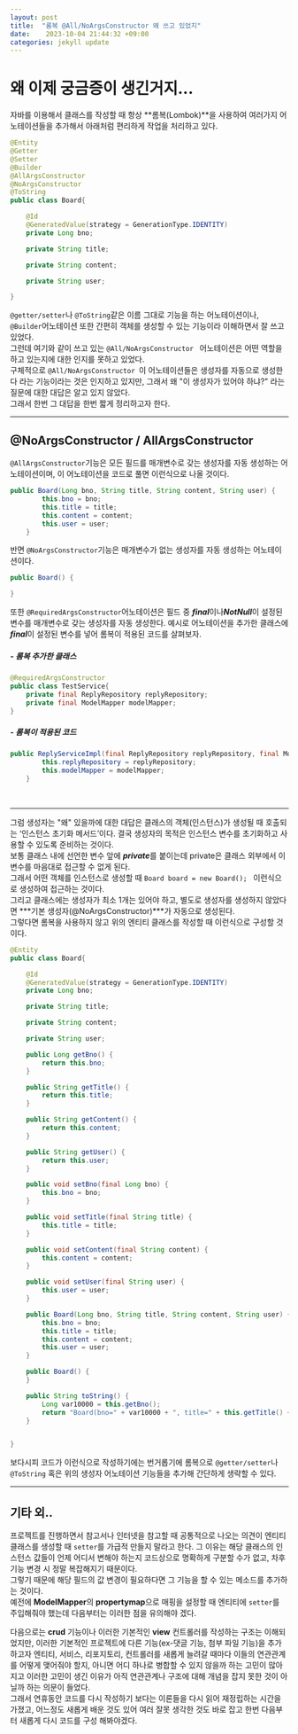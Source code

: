 ```yaml
---
layout: post
title:  "롬복 @All/NoArgsConstructor 왜 쓰고 있었지" 
date:    2023-10-04 21:44:32 +09:00
categories: jekyll update
---
```


왜 이제 궁금증이 생긴거지...
=============

자바를 이용해서 클래스를 작성할 때 항상 **롬복(Lombok)**을 사용하여 여러가지 어노테이션들을 추가해서 아래처럼 편리하게 작업을 처리하고 있다.<br>
```java
@Entity
@Getter
@Setter
@Builder
@AllArgsConstructor
@NoArgsConstructor
@ToString
public class Board{

    @Id
    @GeneratedValue(strategy = GenerationType.IDENTITY)
    private Long bno;

    private String title;

    private String content;

    private String user;

}
```

```@getter/setter```나 ```@ToString```같은 이름 그대로 기능을 하는 어노테이션이나, ```@Builder```어노테이션 또한 간편히 객체를 생성할 수 있는 기능이라 이해하면서 잘 쓰고 있었다.<br>
그런데 여기와 같이 쓰고 있는  ```@All/NoArgsConstructor ``` 어노테이션은 어떤 역할을 하고 있는지에 대한 인지를 못하고 있었다.<br>
구체적으로 ```@All/NoArgsConstructor ```이 어노테이션들은 생성자를 자동으로 생성한다 라는 기능이라는 것은 인지하고 있지만, 그래서 왜 "이 생성자가 있어야 하냐?" 라는 질문에 대한 대답은 알고 있지 않았다. <br>
그래서 한번 그 대답을 한번 짧게 정리하고자 한다. <br>

---------------------------------------

@NoArgsConstructor / AllArgsConstructor
-------------

```@AllArgsConstructor```기능은 모든 필드를 매개변수로 갖는 생성자를 자동 생성하는 어노테이션이며, 이 어노테이션을 코드로 풀면 이런식으로 나올 것이다.

```java
public Board(Long bno, String title, String content, String user) {
        this.bno = bno;
        this.title = title;
        this.content = content;
        this.user = user;
    }
```

반면 ```@NoArgsConstructor```기능은 매개변수가 없는 생성자를 자동 생성하는 어노테이션이다.

```java
public Board() {

}
```

또한 ```@RequiredArgsConstructor```어노테이션은 필드 중 ***final***이나***NotNull***이 설정된 변수를 매개변수로 갖는 생성자를 자동 생성한다. 예시로 어노테이션을 추가한 클래스에 ***final***이 설정된 변수를 넣어 롬복이 적용된 코드를 살펴보자.<br>

##### - 롬복 추가한 클래스
```java
@RequiredArgsConstructor
public class TestService{
    private final ReplyRepository replyRepository;
    private final ModelMapper modelMapper;
}    
```

##### - 롬복이 적용된 코드
```java
public ReplyServiceImpl(final ReplyRepository replyRepository, final ModelMapper modelMapper) {
        this.replyRepository = replyRepository;
        this.modelMapper = modelMapper;
    }
```
<br>

---------------------------------------

그럼 생성자는 "왜" 있을까에 대한 대답은 클래스의 객체(인스턴스)가 생성될 때 호출되는 ‘인스턴스 초기화 메서드’이다. 결국 생성자의 목적은 인스턴스 변수를 초기화하고 사용할 수 있도록 준비하는 것이다.<br>
보통 클래스 내에 선언한 변수 앞에 ***private***를 붙이는데 private은 클래스 외부에서 이 변수를 마음대로 접근할 수 없게 된다.<br>
그래서 어떤 객체를 인스턴스로 생성할 때 ```Board board = new Board(); ``` 이런식으로 생성하여 접근하는 것이다. <br> 
그리고 클래스에는 생성자가 최소 1개는 있어야 하고, 별도로 생성자를 생성하지 않았다면 ***기본 생성자(@NoArgsConstructor)***가 자동으로 생성된다.<br>
그렇다면 롬복을 사용하지 않고 위의 엔티티 클래스를 작성할 때 이런식으로 구성할 것이다.<br>

```java
@Entity
public class Board{

    @Id
    @GeneratedValue(strategy = GenerationType.IDENTITY)
    private Long bno;

    private String title;

    private String content;

    private String user;

    public Long getBno() {
        return this.bno;
    }

    public String getTitle() {
        return this.title;
    }

    public String getContent() {
        return this.content;
    }

    public String getUser() {
        return this.user;
    }

    public void setBno(final Long bno) {
        this.bno = bno;
    }

    public void setTitle(final String title) {
        this.title = title;
    }

    public void setContent(final String content) {
        this.content = content;
    }

    public void setUser(final String user) {
        this.user = user;
    }

    public Board(Long bno, String title, String content, String user) {
        this.bno = bno;
        this.title = title;
        this.content = content;
        this.user = user;
    }

    public Board() {
    }

    public String toString() {
        Long var10000 = this.getBno();
        return "Board(bno=" + var10000 + ", title=" + this.getTitle() + ", content=" + this.getContent() + ", user=" + this.getUser() + ")";
    }


}
```

보다시피 코드가 이런식으로 작성하기에는 번거롭기에 롬복으로 ```@getter/setter```나 ```@ToString``` 혹은 위의 생성자 어노테이션 기능들을 추가해 간단하게 생략할 수 있다.

---------------------------------------

기타 외..
-------------

프로젝트를 진행하면서 참고서나 인터넷을 참고할 때 공통적으로 나오는 의견이 엔티티 클래스를 생성할 때 ```setter```를 가급적 만들지 말라고 한다. 그 이유는 해당 클래스의 인스턴스 값들이 언제 어디서 변해야 하는지 코드상으로 명확하게 구분할 수가 없고, 차후 기능 변경 시 정말 복잡해지기 때문이다.<br>
그렇기 때문에 해당 필드의 값 변경이 필요하다면 그 기능을 할 수 있는 메소드를 추가하는 것이다.<br>
예전에 **ModelMapper**의 **propertymap**으로 매핑을 설정할 때 엔티티에 ```setter```를 주입해줘야 했는데 다음부터는 이러한 점을 유의해야 겠다.<br>

다음으로는 **crud** 기능이나 이러한 기본적인 **view** 컨트롤러를 작성하는 구조는 이해되었지만, 이러한 기본적인 프로젝트에 다른 기능(ex-댓글 기능, 첨부 파일 기능)을 추가하고자  엔티티, 서비스, 리포지토리, 컨트롤러를 새롭게 늘려갈 때마다 이들의 연관관계를 어떻게 맺어줘야 할지, 아니면 어디 하나로 병합할 수 있지 않을까 하는 고민이 많아지고 이러한 고민이 생긴 이유가 아직 연관관계나 구조에 대해 개념을 잡지 못한 것이 아닐까 하는 의문이 들었다.<br> 
그래서 연휴동안 코드를 다시 작성하기 보다는 이론들을 다시 읽어 재정립하는 시간을 가졌고, 어느정도 새롭게 배운 것도 있어 여러 잘못 생각한 것도 바로 잡고 한번 다음부터 새롭게 다시 코드를 구성 해봐야겠다.



[jekyll-docs]: https://jekyllrb.com/docs/home
[jekyll-gh]:   https://github.com/jekyll/jekyll
[jekyll-talk]: https://talk.jekyllrb.com/
